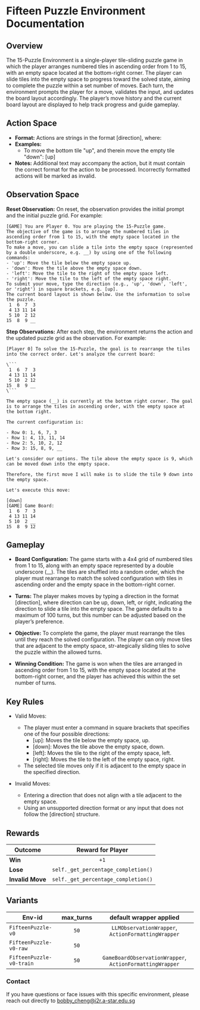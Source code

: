 # Fifteen Puzzle Environment Documentation

## Overview
The 15-Puzzle Environment is a single-player tile-sliding puzzle game in which the player arranges numbered tiles in ascending order from 1 to 15, with an empty space located at the bottom-right corner. The player can slide tiles into the empty space to progress toward the solved state, aiming to complete the puzzle within a set number of moves. Each turn, the environment prompts the player for a move, validates the input, and updates the board layout accordingly. The player’s move history and the current board layout are displayed to help track progress and guide gameplay.

## Action Space
- **Format:** Actions are strings in the format [direction], where:
- **Examples:**
    - To move the bottom tile "up", and therein move the empty tile "down": [up]
- **Notes:** Additional text may accompany the action, but it must contain the correct format for the action to be processed. Incorrectly formatted actions will be marked as invalid.

## Observation Space
**Reset Observation:**
On reset, the observation provides the initial prompt and the initial puzzle grid. For example:
```plaintext
[GAME] You are Player 0. You are playing the 15-Puzzle game.
The objective of the game is to arrange the numbered tiles in ascending order from 1 to 15, with the empty space located in the bottom-right corner.
To make a move, you can slide a tile into the empty space (represented by a double underscore, e.g. __) by using one of the following commands:
- 'up': Move the tile below the empty space up.
- 'down': Move the tile above the empty space down.
- 'left': Move the tile to the right of the empty space left.
- 'right': Move the tile to the left of the empty space right.
To submit your move, type the direction (e.g., 'up', 'down', 'left', or 'right') in square brackets, e.g. [up].
The current board layout is shown below. Use the information to solve the puzzle.
 1  6  7  3
 4 13 11 14
 5 10  2 12
15  8  9 __
```

**Step Observations:**
After each step, the environment returns the action and the updated puzzle grid as the observation. For example:
```plaintext
[Player 0] To solve the 15-Puzzle, the goal is to rearrange the tiles into the correct order. Let's analyze the current board:

\```
 1  6  7  3
 4 13 11 14
 5 10  2 12
15  8  9 __
\```

The empty space (__) is currently at the bottom right corner. The goal is to arrange the tiles in ascending order, with the empty space at the bottom right.

The current configuration is:

- Row 0: 1, 6, 7, 3
- Row 1: 4, 13, 11, 14
- Row 2: 5, 10, 2, 12
- Row 3: 15, 8, 9, __

Let's consider our options. The tile above the empty space is 9, which can be moved down into the empty space.

Therefore, the first move I will make is to slide the tile 9 down into the empty space.

Let's execute this move:

[down]
[GAME] Game Board:
 1  6  7  3
 4 13 11 14
 5 10  2 __
15  8  9 12
```


## Gameplay
- **Board Configuration:** The game starts with a 4x4 grid of numbered tiles from 1 to 15, along with an empty space represented by a double underscore (__). The tiles are shuffled into a random order, which the player must rearrange to match the solved configuration with tiles in ascending order and the empty space in the bottom-right corner.

- **Turns:** The player makes moves by typing a direction in the format [direction], where direction can be up, down, left, or right, indicating the direction to slide a tile into the empty space. The game defaults to a maximum of 100 turns, but this number can be adjusted based on the player’s preference.

- **Objective:** To complete the game, the player must rearrange the tiles until they reach the solved configuration. The player can only move tiles that are adjacent to the empty space, str-ategically sliding tiles to solve the puzzle within the allowed turns.

- **Winning Condition:** The game is won when the tiles are arranged in ascending order from 1 to 15, with the empty space located at the bottom-right corner, and the player has achieved this within the set number of turns.

## Key Rules

- Valid Moves:

    - The player must enter a command in square brackets that specifies one of the four possible directions:
        - [up]: Moves the tile below the empty space, up.
        - [down]: Moves the tile above the empty space, down.
        - [left]: Moves the tile to the right of the empty space, left.
        - [right]: Moves the tile to the left of the empty space, right.
    - The selected tile moves only if it is adjacent to the empty space in the specified direction.

- Invalid Moves:

    - Entering a direction that does not align with a tile adjacent to the empty space.
    - Using an unsupported direction format or any input that does not follow the [direction] structure.

## Rewards
| Outcome          |             Reward for Player              |
|------------------|:-------------------------------------------:|
| **Win**          |                    `+1`                    |
| **Lose**         |    `self._get_percentage_completion()`     |
| **Invalid Move** |    `self._get_percentage_completion()`     |

## Variants

| Env-id                      | max_turns |                     default wrapper applied                       |
|-----------------------------|:---------:|:-----------------------------------------------------------------:|
| `FifteenPuzzle-v0`          |  `50`     |         `LLMObservationWrapper`, `ActionFormattingWrapper`        |
| `FifteenPuzzle-v0-raw  `    |  `50`     |                                                                   |
| `FifteenPuzzle-v0-train  `  |  `50`     |      `GameBoardObservationWrapper`, `ActionFormattingWrapper`     |


### Contact
If you have questions or face issues with this specific environment, please reach out directly to bobby_cheng@i2r.a-star.edu.sg